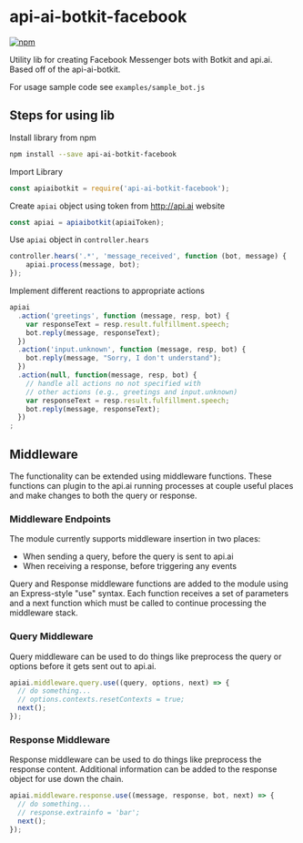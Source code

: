 # api-ai-botkit-facebook

[![npm](https://img.shields.io/npm/v/api-ai-botkit-facebook.svg)](https://www.npmjs.com/package/api-ai-botkit-facebook)

Utility lib for creating Facebook Messenger bots with Botkit and api.ai. Based off of the api-ai-botkit.

For usage sample code see `examples/sample_bot.js`

## Steps for using lib

Install library from npm
```sh
npm install --save api-ai-botkit-facebook
```

Import Library
```js
const apiaibotkit = require('api-ai-botkit-facebook');
```

Create `apiai` object using token from http://api.ai website
```js
const apiai = apiaibotkit(apiaiToken);
```

Use `apiai` object in `controller.hears`
```js
controller.hears('.*', 'message_received', function (bot, message) {
    apiai.process(message, bot);
});
```

Implement different reactions to appropriate actions
```js
apiai
  .action('greetings', function (message, resp, bot) {
    var responseText = resp.result.fulfillment.speech;
    bot.reply(message, responseText);
  })
  .action('input.unknown', function (message, resp, bot) {
    bot.reply(message, "Sorry, I don't understand");
  })
  .action(null, function(message, resp, bot) {
    // handle all actions no not specified with
    // other actions (e.g., greetings and input.unknown)
    var responseText = resp.result.fulfillment.speech;
    bot.reply(message, responseText);
  })
;
```
## Middleware

The functionality can be extended using middleware functions. These functions can plugin to the api.ai running processes at couple useful places and make changes to both the query or response.

### Middleware Endpoints

The module currently supports middleware insertion in two places:

* When sending a query, before the query is sent to api.ai
* When receiving a response, before triggering any events

Query and Response middleware functions are added to the module using an Express-style "use" syntax. Each function receives a set of parameters and a next function which must be called to continue processing the middleware stack.

### Query Middleware

Query middleware can be used to do things like preprocess the query or options before it gets sent out to api.ai.
```js
apiai.middleware.query.use((query, options, next) => {
  // do something...
  // options.contexts.resetContexts = true;
  next();
});
```

### Response Middleware

Response middleware can be used to do things like preprocess the response content. Additional information can be added to the response object for use down the chain.

```js
apiai.middleware.response.use((message, response, bot, next) => {
  // do something...
  // response.extrainfo = 'bar';
  next();
});
```
